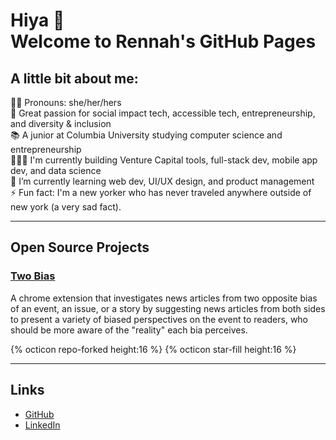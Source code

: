 # Hiya 👋 <br> Welcome to Rennah's GitHub Pages

## A little bit about me:
👧🏻 Pronouns: she/her/hers<br>
💖 Great passion for social impact tech, accessible tech, entrepreneurship, and diversity & inclusion<br>
📚 A junior at Columbia University studying computer science and entrepreneurship<br>
👩🏻‍💻 I'm currently building Venture Capital tools, full-stack dev, mobile app dev, and data science<br>
🌱 I’m currently learning web dev, UI/UX design, and product management<br>
⚡ Fun fact: I'm a new yorker who has never traveled anywhere outside of new york (a very sad fact).<br>

---

## Open Source Projects
### [Two Bias](https://github.com/rennahweng/two-bias)
A chrome extension that investigates news articles from two opposite bias of an event, an issue, or a story by suggesting news articles from both sides to present a variety of biased perspectives on the event to readers, who should be more aware of the "reality" each bia perceives.

{% octicon repo-forked height:16 %} {% octicon star-fill height:16 %}

---

## Links
- [GitHub](https://github.com/rennahweng)
- [LinkedIn](https://www.linkedin.com/in/rennahweng/)
